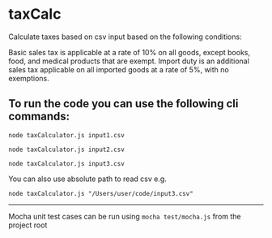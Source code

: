 # taxCalc
Calculate taxes based on csv input based on the following conditions:

Basic sales tax is applicable at a rate of 10% on all goods, except books, food,
and medical products that are exempt. Import duty is an additional sales tax applicable
on all imported goods at a rate of 5%, with no exemptions.


To run the code you can use the following cli commands:
-------------------------------------------------------

`node taxCalculator.js input1.csv`

`node taxCalculator.js input2.csv`

`node taxCalculator.js input3.csv`

You can also use absolute path to read csv e.g.

`node taxCalculator.js "/Users/user/code/input3.csv"`

-------------------------------------------------------
Mocha unit test cases can be run using `mocha test/mocha.js` from the project root
